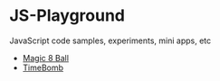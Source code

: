 # JS-Playground

JavaScript code samples, experiments, mini apps, etc

- [Magic 8 Ball](https://github.com/abeerration/JS-Playground/tree/main/demos/Magic%208%20Ball)
- [TimeBomb](https://github.com/abeerration/JS-Playground/tree/main/demos/TimeBomb)
